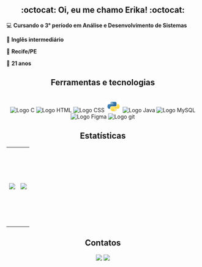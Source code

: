 <link rel="stylesheet" href="https://cdn.jsdelivr.net/gh/devicons/devicon@v2.15.1/devicon.min.css">

<div align='center'>

<h2>:octocat: Oi, eu me chamo Erika! :octocat:</h2>
 
<div align='left'>
  <p>💻 <b>Cursando o 3° período em Análise e Desenvolvimento de Sistemas</b> </p>
  <p>💬 <b>Inglês intermediário </b> </p>
  <p>🌆 <b>Recife/PE </b> </p>
  <p>🎂 <b>21 anos </b> </p>
</div>

<h2>Ferramentas e tecnologias</h2>

<div style="display: inline_block"><br>

  <img alt="Logo C" height="30" width="30" src="https://cdn.icon-icons.com/icons2/2415/PNG/512/c_original_logo_icon_146611.png"/>
  <img alt="Logo HTML" height="30" width="30" src="https://cdn.jsdelivr.net/gh/devicons/devicon/icons/html5/html5-original.svg"/>
  <img alt="Logo CSS" height="30" width="30" src="https://cdn.jsdelivr.net/gh/devicons/devicon/icons/css3/css3-original.svg"/>
  <img alt="Logo Python" height="30" width="40" src="https://raw.githubusercontent.com/devicons/devicon/master/icons/python/python-original.svg"/>
  <img alt="Logo Java" height="40" width="40" src="https://cdn.jsdelivr.net/gh/devicons/devicon/icons/java/java-original-wordmark.svg"/>
  <img alt="Logo MySQL" height="30" width="30" src="https://cdn.jsdelivr.net/gh/devicons/devicon/icons/mysql/mysql-original.svg"/>
  <img alt="Logo Figma" height="30" width="40" src="https://cdn.jsdelivr.net/gh/devicons/devicon/icons/figma/figma-original.svg"/>
  <img alt="Logo git" height="30" width="30" src="https://cdn.jsdelivr.net/gh/devicons/devicon/icons/git/git-original.svg"/>
  
</div>

<h2>Estatísticas</h2>

<table>
  <tr>
    <td height='200px' align='center'><img height='200px' src="https://github-readme-stats.vercel.app/api?username=ErikavbSantos&hide_border=true&show_icons=true&count_private=true&theme=gotham"></td>
    <td height='200px' align='center'><img height='200px' src="https://github-readme-stats.vercel.app/api/top-langs/?username=ErikavbSantos&hide_border=true&layout=compact&theme=gotham"></td>
  </tr>
</table>

<h2>Contatos</h2>

<a href="https://www.linkedin.com/in/erika-santos-84566224a/" target="_blank"><img src="https://img.shields.io/badge/-LinkedIn-%230077B5?style=for-the-badge&logo=linkedin&logoColor=white" target="_blank"></a>
<a href = "mailto:erikavbscontato@gmail.com" target="_blank"><img src="https://img.shields.io/badge/-Gmail-%23333?style=for-the-badge&logo=gmail&logoColor=white" target="_blank"></a>
